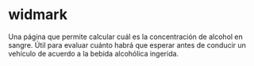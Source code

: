 # widmark
Una página que permite calcular cuál es la concentración de alcohol en sangre.
Útil para evaluar cuánto habrá que esperar antes de conducir un vehículo de acuerdo a la bebida alcohólica ingerida.

